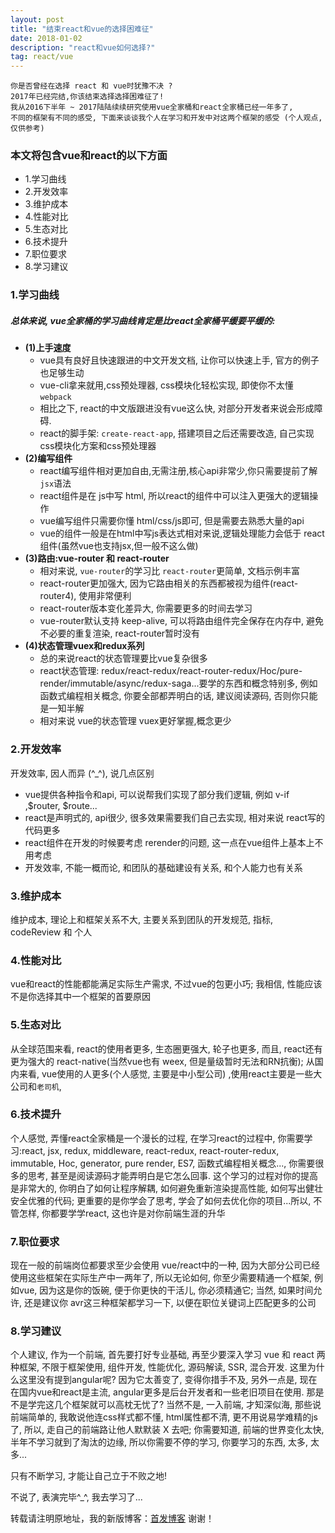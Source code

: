 ```yaml
---
layout: post
title: "结束react和vue的选择困难征"
date: 2018-01-02 
description: "react和vue如何选择?"
tag: react/vue 
---   
```


```
你是否曾经在选择 react 和 vue时犹豫不决 ? 
2017年已经完结,你该结束选择选择困难征了! 
我从2016下半年 ~ 2017陆陆续续研究使用vue全家桶和react全家桶已经一年多了,
不同的框架有不同的感受, 下面来谈谈我个人在学习和开发中对这两个框架的感受 (个人观点, 仅供参考)
```
### **本文将包含vue和react的以下方面**
* 1.学习曲线
* 2.开发效率
* 3.维护成本
* 4.性能对比
* 5.生态对比
* 6.技术提升
* 7.职位要求
* 8.学习建议

### **1.学习曲线**
##### 总体来说, vue全家桶的学习曲线肯定是比react全家桶平缓要平缓的:
* **(1)上手速度**  
	* vue具有良好且快速跟进的中文开发文档, 让你可以快速上手, 官方的例子也足够生动
	* vue-cli拿来就用,css预处理器, css模块化轻松实现, 即使你不太懂 `webpack`
	* 相比之下, react的中文版跟进没有vue这么快, 对部分开发者来说会形成障碍. 
	* react的脚手架: `create-react-app`, 搭建项目之后还需要改造, 自己实现css模块化方案和css预处理器 
* **(2)编写组件**
	* react编写组件相对更加自由,无需注册,核心api非常少,你只需要提前了解`jsx`语法
	* react组件是在 js中写 html, 所以react的组件中可以注入更强大的逻辑操作
	* vue编写组件只需要你懂 html/css/js即可, 但是需要去熟悉大量的api
	* vue的组件一般是在html中写js表达式相对来说,逻辑处理能力会低于 react组件(虽然vue也支持jsx,但一般不这么做)
* **(3)路由:vue-router 和 react-router**
	* 相对来说, `vue-router`的学习比 `react-router`更简单, 文档示例丰富
	* react-router更加强大, 因为它路由相关的东西都被视为组件(react-router4), 使用非常便利
	* react-router版本变化差异大, 你需要更多的时间去学习
	* vue-router默认支持 keep-alive, 可以将路由组件完全保存在内存中, 避免不必要的重复渲染, react-router暂时没有
* **(4)状态管理vuex和redux系列**
	* 总的来说react的状态管理要比vue复杂很多
	* react状态管理: redux/react-redux/react-router-redux/Hoc/pure-render/immutable/async/redux-saga...要学的东西和概念特别多, 例如函数式编程相关概念, 你要全部都弄明白的话, 建议阅读源码, 否则你只能是一知半解
	* 相对来说 vue的状态管理 vuex更好掌握,概念更少

### **2.开发效率**
开发效率, 因人而异 (^_^), 说几点区别
* vue提供各种指令和api, 可以说帮我们实现了部分我们逻辑, 例如 v-if ,$router, $route...
* react是声明式的, api很少, 很多效果需要我们自己去实现, 相对来说 react写的代码更多
* react组件在开发的时候要考虑 rerender的问题, 这一点在vue组件上基本上不用考虑
* 开发效率, 不能一概而论, 和团队的基础建设有关系, 和个人能力也有关系

### **3.维护成本**
维护成本, 理论上和框架关系不大, 主要关系到团队的开发规范, 指标, codeReview 和 个人

### **4.性能对比**
vue和react的性能都能满足实际生产需求, 不过vue的包更小巧; 我相信, 性能应该不是你选择其中一个框架的首要原因

### **5.生态对比**
从全球范围来看, react的使用者更多, 生态圈更强大, 轮子也更多, 而且, react还有更为强大的 react-native(当然vue也有 weex, 但是量级暂时无法和RN抗衡); 从国内来看, vue使用的人更多(个人感觉, 主要是中小型公司) ,使用react主要是一些大公司和`老司机`,

### **6.技术提升**
个人感觉, 弄懂react全家桶是一个漫长的过程, 在学习react的过程中, 你需要学习:react, jsx, redux, middleware, react-redux, react-router-redux, immutable, Hoc, generator, pure render, ES7, 函数式编程相关概念..., 你需要很多的思考, 甚至是阅读源码才能弄明白是它怎么回事. 这个学习的过程对你的提高是非常大的, 你明白了如何让程序解耦, 如何避免重新渲染提高性能, 如何写出健壮安全优雅的代码; 更重要的是你学会了思考, 学会了如何去优化你的项目...所以, 不管怎样, 你都要学学react, 这也许是对你前端生涯的升华

### **7.职位要求**
现在一般的前端岗位都要求至少会使用 vue/react中的一种, 因为大部分公司已经使用这些框架在实际生产中一两年了, 所以无论如何, 你至少需要精通一个框架, 例如vue, 因为这是你的饭碗, 便于你更快的干活儿, 你必须精通它; 当然, 如果时间允许, 还是建议你 avr这三种框架都学习一下, 以便在职位关键词上匹配更多的公司

### **8.学习建议**
个人建议, 作为一个前端, 首先要打好专业基础, 再至少要深入学习 vue 和 react 两种框架, 不限于框架使用, 组件开发, 性能优化, 源码解读, SSR, 混合开发. 这里为什么这里没有提到angular呢? 因为它太善变了, 变得你措手不及, 另外一点是, 现在在国内vue和react是主流, angular更多是后台开发者和一些老旧项目在使用. 那是不是学完这几个框架就可以高枕无忧了? 当然不是, 一入前端, 才知深似海, 那些说前端简单的, 我敢说他连css样式都不懂, html属性都不清, 更不用说易学难精的js了, 所以, 走自己的前端路让他人默默装 X 去吧; 你需要知道, 前端的世界变化太快, 半年不学习就到了淘汰的边缘, 所以你需要不停的学习, 你要学习的东西, 太多, 太多...

只有不断学习, 才能让自己立于不败之地!

不说了, 表演完毕^_^,  我去学习了...


转载请注明原地址，我的新版博客：[首发博客](http://iceyangcc.github.io) 谢谢！
